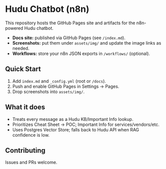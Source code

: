 # Hudu Chatbot (n8n)


This repository hosts the GitHub Pages site and artifacts for the n8n-powered Hudu chatbot.


- **Docs site:** published via GitHub Pages (see `/index.md`).
- **Screenshots:** put them under `assets/img/` and update the image links as needed.
- **Workflows:** store your n8n JSON exports in `/workflows/` (optional).


## Quick Start
1. Add `index.md` and `_config.yml` (root or `/docs`).
2. Push and enable GitHub Pages in Settings → Pages.
3. Drop screenshots into `assets/img/`.


## What it does
- Treats every message as a Hudu KB/Important Info lookup.
- Prioritizes Cheat Sheet → POC; Important Info for services/vendors/etc.
- Uses Postgres Vector Store; falls back to Hudu API when RAG confidence is low.


## Contributing
Issues and PRs welcome.
